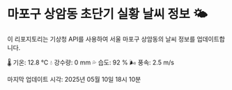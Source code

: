 
# 마포구 상암동 초단기 실황 날씨 정보 🌤️

이 리포지토리는 기상청 API를 사용하여 서울 마포구 상암동의 날씨 정보를 업데이트합니다. 

🌡️ 기온: 12.8 ℃
💧 강수량: 0 mm
💦 습도: 92 %
🌬️ 풍속: 2.5 m/s

마지막 업데이트 시각: 2025년 05월 10일 18시 10분    
